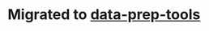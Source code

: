 # Migrated to [data-prep-tools](https://github.com/filecoin-project/data-prep-tools/tree/main/modules/dataprep_tools-py)
